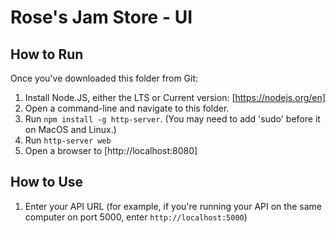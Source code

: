 # Rose's Jam Store - UI

## How to Run
Once you've downloaded this folder from Git:

1. Install Node.JS, either the LTS or Current version: [https://nodejs.org/en]
2. Open a command-line and navigate to this folder.
3. Run `npm install -g http-server`. (You may need to add 'sudo' before it on MacOS and Linux.)
4. Run `http-server web`
5. Open a browser to [http://localhost:8080]


## How to Use
1. Enter your API URL (for example, if you're running your API on the same computer on port 5000, enter `http://localhost:5000`)

